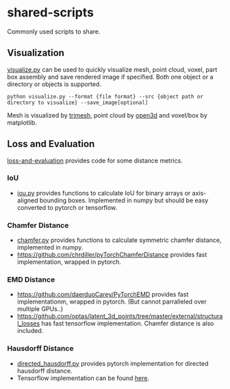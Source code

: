 # shared-scripts
Commonly used scripts to share.

## Visualization
[visualize.py](https://github.com/PKU-VCL-3DV/shared-scripts/blob/master/visualize.py) can be used to quickly visualize mesh, point cloud, voxel, part box assembly and save rendered image if specified. Both one object or a directory or objects is supported.  
```
python visualize.py --format {file format} --src {object path or directory to visualize} --save_image[optional]
```
Mesh is visualized by [trimesh](https://github.com/mikedh/trimesh), point cloud by [open3d](http://www.open3d.org) and voxel/box by matplotlib.

## Loss and Evaluation
[loss-and-evaluation](https://github.com/PKU-VCL-3DV/shared-scripts/tree/master/loss-and-evaluation) provides code for some distance metrics.
### IoU
- [iou.py](https://github.com/PKU-VCL-3DV/shared-scripts/tree/master/loss-and-evaluation/iou.py) provides functions to calculate IoU for binary arrays or axis-aligned bounding boxes. Implemented in numpy but should be easy converted to pytorch or tensorflow.
### Chamfer Distance
- [chamfer.py](https://github.com/PKU-VCL-3DV/shared-scripts/tree/master/loss-and-evaluation/chamfer.py) provides functions to calculate symmetric chamfer distance, implemented in numpy. 
- https://github.com/chrdiller/pyTorchChamferDistance provides fast implementation, wrapped in pytorch.
### EMD Distance
- https://github.com/daerduoCarey/PyTorchEMD provides fast implementationm, wrapped in pytorch. (But cannot parralleled over multiple GPUs..) 
- https://github.com/optas/latent_3d_points/tree/master/external/structural_losses has fast tensorflow implementation. Chamfer distance is also included.
### Hausdorff Distance
- [directed_hausdorff.py](https://github.com/PKU-VCL-3DV/shared-scripts/tree/master/loss-and-evaluation/directed_hausdorff.py) provides pytorch implementation for directed hausdorff distance.
- Tensorflow implementation can be found [here](https://github.com/xuelin-chen/pcl2pcl-gan-pub/blob/master/pc2pc/structural_losses_utils/tf_hausdorff_distance.py).
